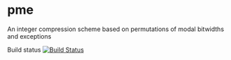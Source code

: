 # pme
An integer compression scheme based on permutations of modal bitwidths and exceptions

Build status [![Build Status](https://travis-ci.com/katlilly/pme.svg?branch=master)](https://travis-ci.com/katlilly/pme)
